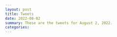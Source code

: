 ```yaml
---
layout: post
title: Tweets
date: 2022-08-02
summary: These are the tweets for August 2, 2022.
categories:
---
```


